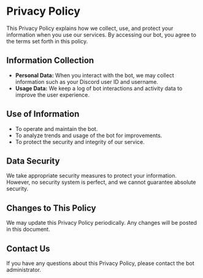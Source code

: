 # Privacy Policy

This Privacy Policy explains how we collect, use, and protect your information when you use our services. By accessing our bot, you agree to the terms set forth in this policy.

## Information Collection
- **Personal Data:** When you interact with the bot, we may collect information such as your Discord user ID and username.
- **Usage Data:** We keep a log of bot interactions and activity data to improve the user experience.

## Use of Information
- To operate and maintain the bot.
- To analyze trends and usage of the bot for improvements.
- To protect the security and integrity of our service.

## Data Security
We take appropriate security measures to protect your information. However, no security system is perfect, and we cannot guarantee absolute security.

## Changes to This Policy
We may update this Privacy Policy periodically. Any changes will be posted in this document.

## Contact Us
If you have any questions about this Privacy Policy, please contact the bot administrator.